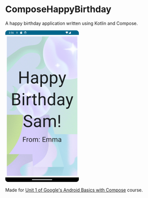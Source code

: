 # ComposeHappyBirthday
A happy birthday application written using Kotlin and Compose.

<img src="/docs/Screenshot_20240302_235647.png" height="480">

Made for [Unit 1 of Google's Android Basics with Compose](https://developer.android.com/courses/android-basics-compose/unit-1) course.
